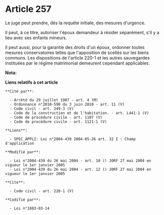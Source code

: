 # Article 257

Le juge peut prendre, dès la requête initiale, des mesures d'urgence. 

Il peut, à ce titre, autoriser l'époux demandeur à résider séparément, s'il y a lieu avec ses enfants mineurs. 

Il peut aussi, pour la garantie des droits d'un époux, ordonner toutes mesures conservatoires telles que l'apposition de
scellés sur les biens communs. Les dispositions de l'article 220-1 et les autres sauvegardes instituées par le régime
matrimonial demeurent cependant applicables.

**Nota:**



**Liens relatifs à cet article**

	**Cité par**:

	  - Arrêté du 29 juillet 1987 - art. 4 (M)
	  - Ordonnance n°2010-590 du 3 juin 2010 - art. 11 (V)
	  - Code civil - art. 249-3 (V)
	  - Code de la construction et de l'habitation. - art. L441-1 (V)
	  - Code de procédure civile - art. 1107 (V)
	  - Code de procédure civile - art. 1121-1 (V)

	**Liens**:

	  - SPEC_APPLI: Loi n°2004-439 2004-05-26 art. 32 I : Champ d'application

	**Modifié par**:

	  - Loi n°2004-439 du 26 mai 2004 - art. 10 () JORF 27 mai 2004 en vigueur le 1er janvier 2005
	  - Loi n°2004-439 du 26 mai 2004 - art. 12 () JORF 27 mai 2004 en vigueur le 1er janvier 2005

	**Cite**:

	  - Code civil - art. 220-1 (V)

	**Codifié par**:

	  - Loi n°1803-03-14
